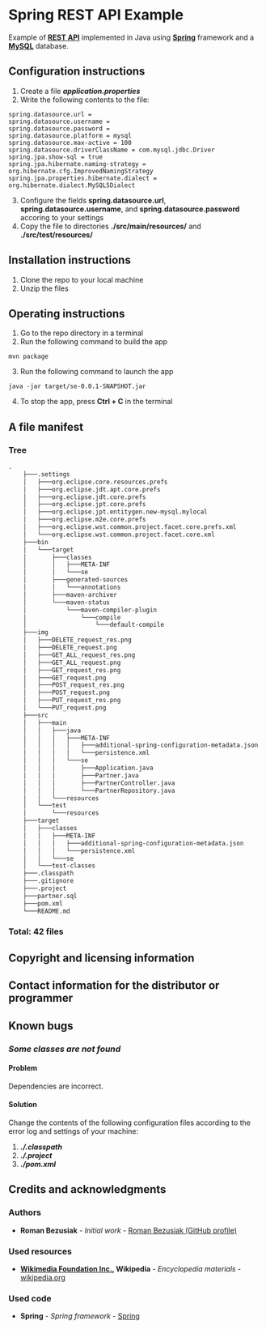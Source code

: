 # Spring REST API Example

Example of [**REST API**](https://en.wikipedia.org/wiki/REST) implemented in Java using [**Spring**](https://spring.io/projects/spring-framework) framework and a [**MySQL**](https://www.mysql.com/) database.

## Configuration instructions

1. Create a file **_application.properties_**
2. Write the following contents to the file:

```properties
spring.datasource.url = 
spring.datasource.username = 
spring.datasource.password = 
spring.datasource.platform = mysql
spring.datasource.max-active = 100
spring.datasource.driverClassName = com.mysql.jdbc.Driver
spring.jpa.show-sql = true
spring.jpa.hibernate.naming-strategy = org.hibernate.cfg.ImprovedNamingStrategy
spring.jpa.properties.hibernate.dialect = org.hibernate.dialect.MySQL5Dialect
```

3. Configure the fields **spring.datasource.url**, **spring.datasource.username**, and **spring.datasource.password** accoring to your settings
4. Copy the file to directories **./src/main/resources/** and **./src/test/resources/**

## Installation instructions

1. Clone the repo to your local machine
2. Unzip the files

## Operating instructions

1. Go to the repo directory in a terminal
2. Run the following command to build the app

```batch
mvn package
```

3. Run the following command to launch the app

```batch
java -jar target/se-0.0.1-SNAPSHOT.jar
```

4. To stop the app, press **Ctrl + C** in the terminal

## A file manifest

### Tree

```txt
.
    ├───.settings
    │   ├───org.eclipse.core.resources.prefs
    │   ├───org.eclipse.jdt.apt.core.prefs
    │   ├───org.eclipse.jdt.core.prefs
    │   ├───org.eclipse.jpt.core.prefs
    │   ├───org.eclipse.jpt.entitygen.new-mysql.mylocal
    │   ├───org.eclipse.m2e.core.prefs
    │   ├───org.eclipse.wst.common.project.facet.core.prefs.xml
    │   └───org.eclipse.wst.common.project.facet.core.xml
    ├───bin
    │   └───target
    │       ├───classes
    │       │   ├───META-INF
    │       │   └───se
    │       ├───generated-sources
    │       │   └───annotations
    │       ├───maven-archiver
    │       └───maven-status
    │           └───maven-compiler-plugin
    │               └───compile
    │                   └───default-compile
    ├───img
    │   ├───DELETE_request_res.png
    │   ├───DELETE_request.png
    │   ├───GET_ALL_request_res.png
    │   ├───GET_ALL_request.png
    │   ├───GET_request_res.png
    │   ├───GET_request.png
    │   ├───POST_request_res.png
    │   ├───POST_request.png
    │   ├───PUT_request_res.png
    │   └───PUT_request.png
    ├───src
    │   ├───main
    │   │   ├───java
    │   │   │   ├───META-INF
    │   │   │   │   ├───additional-spring-configuration-metadata.json
    │   │   │   │   └───persistence.xml
    │   │   │   └───se
    │   │   │       ├───Application.java
    │   │   │       ├───Partner.java
    │   │   │       ├───PartnerController.java
    │   │   │       └───PartnerRepository.java
    │   │   └───resources
    │   └───test
    │       └───resources
    ├───target
    │   ├───classes
    │   │   ├───META-INF
    │   │   │   ├───additional-spring-configuration-metadata.json
    │   │   │   └───persistence.xml
    │   │   └───se
    │   └───test-classes
    ├───.classpath
    ├───.gitignore
    ├───.project
    ├───partner.sql
    ├───pom.xml
    └───README.md
```

### Total: 42 files

## Copyright and licensing information

## Contact information for the distributor or programmer

## Known bugs

### _Some classes are not found_

#### Problem

Dependencies are incorrect.

#### Solution

Change the contents of the following configuration files according to the error log and settings of your machine:

1. **_./.classpath_**
2. **_./.project_**
3. **_./pom.xml_**

## Credits and acknowledgments

### Authors

- **Roman Bezusiak** - _Initial work_ - [Roman Bezusiak (GitHub profile)](https://github.com/roman-bezusiak)

### Used resources

- **[Wikimedia Foundation Inc.](https://wikimediafoundation.org/wiki/Home), Wikipedia** - _Encyclopedia materials_ - [wikipedia.org](https://www.wikipedia.org/)

### Used code

- **Spring** - _Spring framework_ - [Spring](https://spring.io/projects/spring-framework)